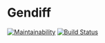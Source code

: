 # Gendiff
[![Maintainability](https://api.codeclimate.com/v1/badges/fa6b2ddadd4b89f28fa3/maintainability)](https://codeclimate.com/github/clickf5/frontend-project-lvl2/maintainability)
[![Build Status](https://travis-ci.org/clickf5/frontend-project-lvl2.svg?branch=master)](https://travis-ci.org/clickf5/frontend-project-lvl2)